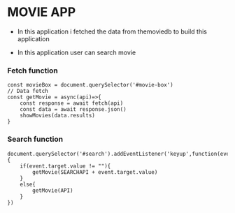 # MOVIE APP

* In this application i fetched the data from themoviedb to build this application

* In this application user can search movie 

### Fetch function

```
const movieBox = document.querySelector('#movie-box')
// Data fetch
const getMovie = async(api)=>{
    const response = await fetch(api)
    const data = await response.json()
    showMovies(data.results)
}
```

### Search function
```
document.querySelector('#search').addEventListener('keyup',function(event){
    if(event.target.value != ""){
        getMovie(SEARCHAPI + event.target.value)
    }
    else{
        getMovie(API)
    }
})
```